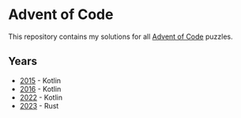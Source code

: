 # Advent of Code

This repository contains my solutions for all [Advent of Code](https://adventofcode.com/) puzzles.

## Years

- [2015](./2015/) - Kotlin
- [2016](./2016/) - Kotlin
- [2022](./2022/) - Kotlin
- [2023](./2023/) - Rust
